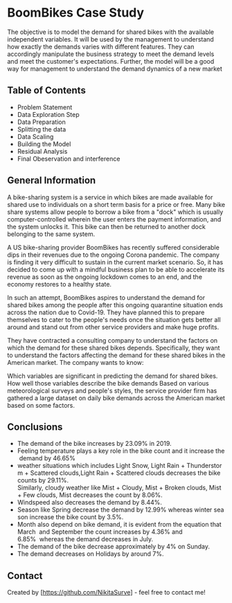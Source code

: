 # BoomBikes Case Study
The objective is to model the demand for shared bikes with the available independent variables.
It will be used by the management to understand how exactly the demands varies with different features.
They can accordingly manipulate the business strategy to meet the demand levels and meet the customer's
expectations. Further, the model will be a good way for management to understand the demand dynamics of a new
market

## Table of Contents
* Problem Statement
* Data Exploration Step
* Data Preparation
* Splitting the data
* Data Scaling
* Building the Model
* Residual Analysis
* Final Obeservation and interference

## General Information
A bike-sharing system is a service in which bikes are made available for shared use to individuals on a short term basis for a price or free. Many bike share systems allow people to borrow a bike from a "dock" which is usually computer-controlled wherein the user enters the payment information, and the system unlocks it. This bike can then be returned to another dock belonging to the same system.


A US bike-sharing provider BoomBikes has recently suffered considerable dips in their revenues due to the ongoing Corona pandemic. The company is finding it very difficult to sustain in the current market scenario. So, it has decided to come up with a mindful business plan to be able to accelerate its revenue as soon as the ongoing lockdown comes to an end, and the economy restores to a healthy state. 


In such an attempt, BoomBikes aspires to understand the demand for shared bikes among the people after this ongoing quarantine situation ends across the nation due to Covid-19. They have planned this to prepare themselves to cater to the people's needs once the situation gets better all around and stand out from other service providers and make huge profits.


They have contracted a consulting company to understand the factors on which the demand for these shared bikes depends. Specifically, they want to understand the factors affecting the demand for these shared bikes in the American market. The company wants to know:

Which variables are significant in predicting the demand for shared bikes.
How well those variables describe the bike demands
Based on various meteorological surveys and people's styles, the service provider firm has gathered a large dataset on daily bike demands across the American market based on some factors.

<!-- You don't have to answer all the questions - just the ones relevant to your project. -->

## Conclusions
* The demand of the bike increases by 23.09% in 2019.
* Feeling temperature plays a key role in the bike count and it increase the demand by 46.65%
* weather situations which includes Light Snow, Light Rain + Thunderstorm + Scattered clouds,Light Rain + Scattered clouds decreases the bike counts by 29.11%. 
Similarly, cloudy weather like Mist + Cloudy, Mist + Broken clouds, Mist + Few clouds, Mist decreases the count by 8.06%.
* Windspeed also decreases the demand by 8.44%.
* Season like Spring decrease the demand by 12.99% whereas winter season increase the bike count by 3.5%.
* Month also depend on bike demand, it is evident from the equation that March  and September the count increases by 4.36% and 6.85%  whereas the demand decreases in July.
* The demand of the bike decrease approximately by 4% on Sunday.
* The demand decreases on Holidays by around 7%.


## Contact
Created by [https://github.com/NikitaSurve] - feel free to contact me!
